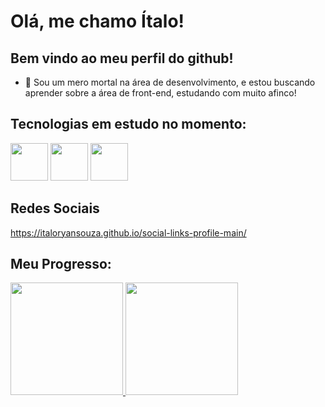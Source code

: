 # Olá, me chamo Ítalo!

## Bem vindo ao meu perfil do github!

- :ant:  Sou um mero mortal na área de desenvolvimento, e estou buscando aprender sobre a área de front-end, estudando com muito afinco!

## Tecnologias em estudo no momento:

<img src="https://cdn.jsdelivr.net/gh/devicons/devicon@latest/icons/html5/html5-original-wordmark.svg" width="60" height="60"> <img src="https://cdn.jsdelivr.net/gh/devicons/devicon@latest/icons/css3/css3-original-wordmark.svg" width="60" height="60" display = "inline"> <img src="https://cdn.jsdelivr.net/gh/devicons/devicon@latest/icons/javascript/javascript-original.svg" width="60" height="60" display = "inline">

## Redes Sociais

https://italoryansouza.github.io/social-links-profile-main/

## Meu Progresso:
<div>
<a href="https://github.com/italoryansouza">
<img loading="lazy" height="180em" src="https://github-readme-stats.vercel.app/api/top-langs/?username=italoryansouza&layout=compact&langs_count=7&theme=prussian"/>
<img loading="lazy" height="180em" src="https://github-readme-stats.vercel.app/api?username=italoryansouza&show_icons=true&theme=prussian&include_all_commits=true&count_private=true"/>
</div>
